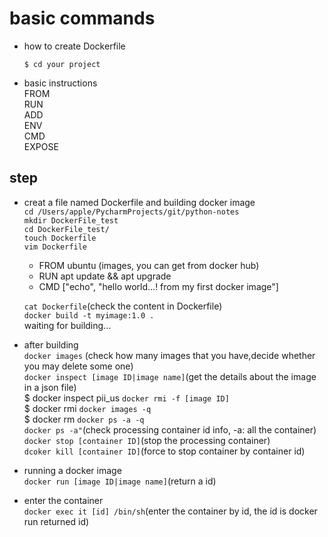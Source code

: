# basic commands
- how to create Dockerfile

   `$ cd your project`
- basic instructions\
    FROM\
    RUN\
    ADD\
    ENV\
    CMD\
    EXPOSE
 ## step
  - creat a file named Dockerfile and building docker image \
    `cd /Users/apple/PycharmProjects/git/python-notes`\
    `mkdir DockerFile_test`\
    `cd DockerFile_test/`\
    `touch Dockerfile`\
    `vim Dockerfile`
    - FROM ubuntu (images, you can get from docker hub)
    - RUN apt update && apt upgrade
    - CMD ["echo", "hello world...! from my first docker image"]

    `cat Dockerfile`(check the content in Dockerfile)\
    `docker build -t myimage:1.0 . ` \
    waiting for building...
    
  - after building \
    `docker images` (check how many images that you have,decide whether you may delete some one)\
    `docker inspect [image ID|image name]`(get the details about the image in a json file)\
    $ docker inspect pii_us 
    `docker rmi -f [image ID]`\
    $ docker rmi `docker images -q`\
    $ docker rm `docker ps -a -q`\
    `docker ps -a"`(check processing container id info, -a: all the container)\
    `docker stop [container ID]`(stop the processing container)\
    `dcoker kill [container ID]`(force to stop container by container id)
    
  - running a docker image \
    `docker run [image ID|image name]`(return a id)
    
  - enter the container\
    `docker exec it [id] /bin/sh`(enter the container by id, the id is docker run returned id)
    